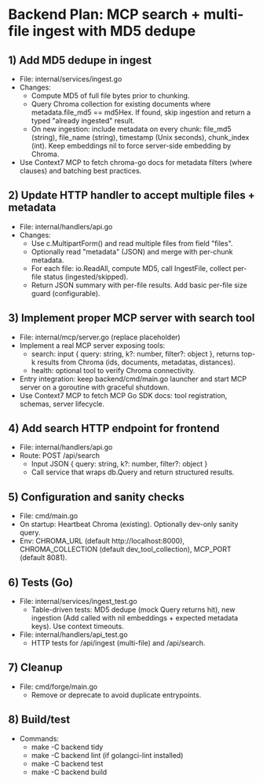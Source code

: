 # Backend Plan: MCP search + multi-file ingest with MD5 dedupe

## 1) Add MD5 dedupe in ingest
- File: internal/services/ingest.go
- Changes:
  - Compute MD5 of full file bytes prior to chunking.
  - Query Chroma collection for existing documents where metadata.file_md5 == md5Hex. If found, skip ingestion and return a typed "already ingested" result.
  - On new ingestion: include metadata on every chunk: file_md5 (string), file_name (string), timestamp (Unix seconds), chunk_index (int). Keep embeddings nil to force server-side embedding by Chroma.
- Use Context7 MCP to fetch chroma-go docs for metadata filters (where clauses) and batching best practices.

## 2) Update HTTP handler to accept multiple files + metadata
- File: internal/handlers/api.go
- Changes:
  - Use c.MultipartForm() and read multiple files from field "files".
  - Optionally read "metadata" (JSON) and merge with per-chunk metadata.
  - For each file: io.ReadAll, compute MD5, call IngestFile, collect per-file status (ingested/skipped).
  - Return JSON summary with per-file results. Add basic per-file size guard (configurable).

## 3) Implement proper MCP server with search tool
- File: internal/mcp/server.go (replace placeholder)
- Implement a real MCP server exposing tools:
  - search: input { query: string, k?: number, filter?: object }, returns top-k results from Chroma (ids, documents, metadatas, distances).
  - health: optional tool to verify Chroma connectivity.
- Entry integration: keep backend/cmd/main.go launcher and start MCP server on a goroutine with graceful shutdown.
- Use Context7 MCP to fetch MCP Go SDK docs: tool registration, schemas, server lifecycle.

## 4) Add search HTTP endpoint for frontend
- File: internal/handlers/api.go
- Route: POST /api/search
  - Input JSON { query: string, k?: number, filter?: object }
  - Call service that wraps db.Query and return structured results.

## 5) Configuration and sanity checks
- File: cmd/main.go
- On startup: Heartbeat Chroma (existing). Optionally dev-only sanity query.
- Env: CHROMA_URL (default http://localhost:8000), CHROMA_COLLECTION (default dev_tool_collection), MCP_PORT (default 8081).

## 6) Tests (Go)
- File: internal/services/ingest_test.go
  - Table-driven tests: MD5 dedupe (mock Query returns hit), new ingestion (Add called with nil embeddings + expected metadata keys). Use context timeouts.
- File: internal/handlers/api_test.go
  - HTTP tests for /api/ingest (multi-file) and /api/search.

## 7) Cleanup
- File: cmd/forge/main.go
  - Remove or deprecate to avoid duplicate entrypoints.

## 8) Build/test
- Commands:
  - make -C backend tidy
  - make -C backend lint (if golangci-lint installed)
  - make -C backend test
  - make -C backend build
